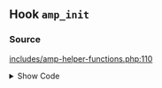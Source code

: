 ## Hook `amp_init`

### Source

[includes/amp-helper-functions.php:110](https://github.com/ampproject/amp-wp/blob/develop/includes/amp-helper-functions.php#L110)

<details>
<summary>Show Code</summary>
```php
do_action( 'amp_init' );```
</details>
